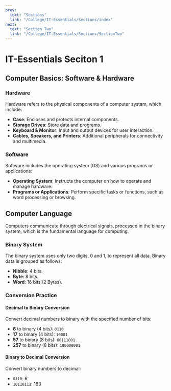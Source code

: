 ```yaml
---
prev:
  text: "Sections"
  link: "/College/IT-Essentials/Sections/index"
next:
  text: "Section Two"
  link: "/College/IT-Essentials/Sections/SectionTwo"
---
```


# IT-Essentials Seciton 1

## Computer Basics: Software & Hardware

### Hardware

Hardware refers to the physical components of a computer system, which include:

- **Case**: Encloses and protects internal components.
- **Storage Drives**: Store data and programs.
- **Keyboard & Monitor**: Input and output devices for user interaction.
- **Cables, Speakers, and Printers**: Additional peripherals for connectivity and multimedia.

### Software

Software includes the operating system (OS) and various programs or applications:

- **Operating System**: Instructs the computer on how to operate and manage hardware.
- **Programs or Applications**: Perform specific tasks or functions, such as word processing or browsing.

## Computer Language

Computers communicate through electrical signals, processed in the binary system, which is the fundamental language for computing.

### Binary System

The binary system uses only two digits, 0 and 1, to represent all data. Binary data is grouped as follows:

- **Nibble**: 4 bits.
- **Byte**: 8 bits.
- **Word**: 16 bits (2 Bytes).

### Conversion Practice

#### Decimal to Binary Conversion

Convert decimal numbers to binary with the specified number of bits:

- **6** to binary (4 bits): `0110`
- **17** to binary (4 bits): `10001`
- **57** to binary (8 bits): `00111001`
- **257** to binary (8 bits): `100000001`

#### Binary to Decimal Conversion

Convert binary numbers to decimal:

- `0110`: 6
- `10110111`: 183
